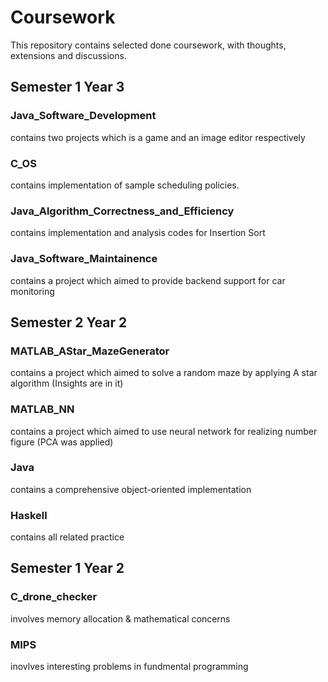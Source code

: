 # Coursework

This repository contains selected done coursework, with thoughts, extensions and discussions.

## Semester 1 Year 3

### Java_Software_Development

contains two projects which is a game and an image editor respectively

### C_OS

contains implementation of sample scheduling policies.

### Java_Algorithm_Correctness_and_Efficiency

contains implementation and analysis codes for Insertion Sort 

### Java_Software_Maintainence

contains a project which aimed to provide backend support for car monitoring

## Semester 2 Year 2

### MATLAB_AStar_MazeGenerator 

contains a project which aimed to solve a random maze by applying A star algorithm (Insights are in it)

### MATLAB_NN 

contains a project which aimed to use neural network for realizing number figure (PCA was applied)

### Java 

contains a comprehensive object-oriented implementation

### Haskell 

contains all related practice

## Semester 1 Year 2

### C_drone_checker 

involves memory allocation & mathematical concerns

### MIPS 

inovlves interesting problems in fundmental programming

 
